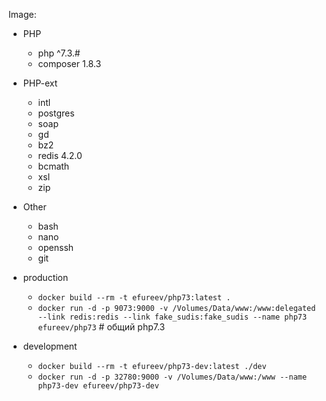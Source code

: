 Image:
- PHP
  - php ^7.3.#
  - composer 1.8.3
- PHP-ext
  - intl
  - postgres
  - soap
  - gd
  - bz2
  - redis 4.2.0
  - bcmath
  - xsl
  - zip
- Other
  - bash
  - nano
  - openssh
  - git

- production
  - `docker build --rm -t efureev/php73:latest .`
  - `docker run -d -p 9073:9000 -v /Volumes/Data/www:/www:delegated --link redis:redis --link fake_sudis:fake_sudis --name php73 efureev/php73` # общий php7.3
- development
  - `docker build --rm -t efureev/php73-dev:latest ./dev`
  - `docker run -d -p 32780:9000 -v /Volumes/Data/www:/www --name php73-dev efureev/php73-dev`
